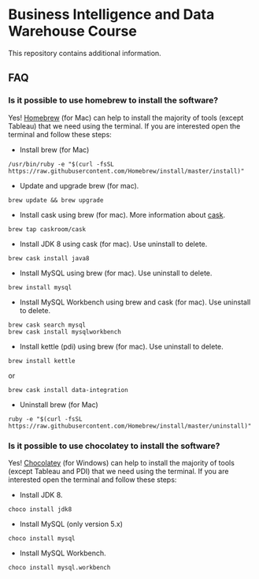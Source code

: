 # Business Intelligence and Data Warehouse Course

This repository contains additional information. 

## FAQ

### Is it possible to use homebrew to install the software?

Yes! [Homebrew](https://brew.sh) (for Mac) can help to install the majority of tools (except Tableau) that we need using the terminal. If you are interested open the terminal and follow these steps:

  - Install brew (for Mac)
  
``` 
/usr/bin/ruby -e "$(curl -fsSL https://raw.githubusercontent.com/Homebrew/install/master/install)"
```

  - Update and upgrade brew (for mac). 

``` 
brew update && brew upgrade
``` 

  - Install cask using brew (for mac). More information about [cask](http://caskroom.io).

``` 
brew tap caskroom/cask
``` 

  - Install JDK 8 using cask (for mac). Use uninstall to delete.

``` 
brew cask install java8
``` 

  - Install MySQL using brew (for mac). Use uninstall to delete.

``` 
brew install mysql
``` 

  - Install MySQL Workbench using brew and cask (for mac). Use uninstall to delete.

``` 
brew cask search mysql
brew cask install mysqlworkbench
``` 

  - Install kettle (pdi) using brew (for mac). Use uninstall to delete.

``` 
brew install kettle
``` 

or 

``` 
brew cask install data-integration
``` 

  - Uninstall brew (for Mac)

``` 
ruby -e "$(curl -fsSL https://raw.githubusercontent.com/Homebrew/install/master/uninstall)"
``` 

### Is it possible to use chocolatey to install the software?

Yes! [Chocolatey](https://chocolatey.org) (for Windows) can help to install the majority of tools (except Tableau and PDI) that we need using the terminal. If you are interested open the terminal and follow these steps:

  - Install JDK 8.

``` 
choco install jdk8
``` 

  - Install MySQL (only version 5.x)

``` 
choco install mysql
``` 

  - Install MySQL Workbench.

``` 
choco install mysql.workbench
``` 